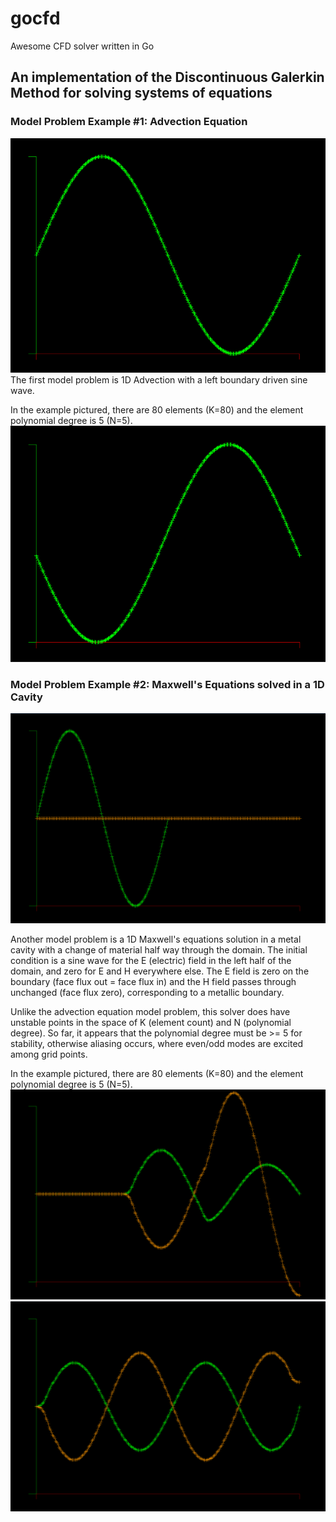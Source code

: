 # gocfd
Awesome CFD solver written in Go 

## An implementation of the Discontinuous Galerkin Method for solving systems of equations

### Model Problem Example #1: Advection Equation
![](images/Advect1D-0.PNG)
The first model problem is 1D Advection with a left boundary driven sine wave.

In the example pictured, there are 80 elements (K=80) and the element polynomial degree is 5 (N=5).
![](images/Advect1D-1.PNG)

### Model Problem Example #2: Maxwell's Equations solved in a 1D Cavity
![](images/Maxwell1D-cavity0.PNG)

Another model problem is a 1D Maxwell's equations solution in a metal cavity with a change of material half way through the domain. The initial condition is a sine wave for the E (electric) field in the left half of the domain, and zero for E and H everywhere else. The E field is zero on the boundary (face flux out = face flux in) and the H field passes through unchanged (face flux zero), corresponding to a metallic boundary.

Unlike the advection equation model problem, this solver does have unstable points in the space of K (element count) and N (polynomial degree). So far, it appears that the polynomial degree must be >= 5 for stability, otherwise aliasing occurs, where even/odd modes are excited among grid points.

In the example pictured, there are 80 elements (K=80) and the element polynomial degree is 5 (N=5).
![](images/Maxwell1D-cavity.PNG)
![](images/Maxwell1D-cavity2.PNG)
